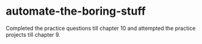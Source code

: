 # automate-the-boring-stuff

Completed the practice questions till chapter 10 and attempted the practice projects  till chapter 9.

